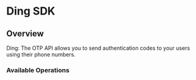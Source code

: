 # Ding SDK


## Overview

Ding: The OTP API allows you to send authentication codes to your users using their phone numbers.

### Available Operations


